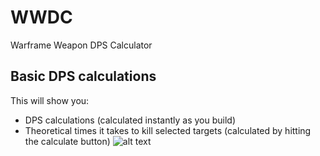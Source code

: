 # WWDC
Warframe Weapon DPS Calculator

## Basic DPS calculations
This will show you:
* DPS calculations (calculated instantly as you build)
* Theoretical times it takes to kill selected targets (calculated by hitting the calculate button)
![alt text](https://i.imgur.com/P8H2SPY.png)
